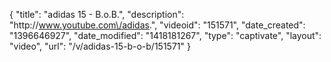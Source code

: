 {
    "title": "adidas 15 - B.o.B.",
    "description": "http:\/\/www.youtube.com\/adidas.",
    "videoid": "151571",
    "date_created": "1396646927",
    "date_modified": "1418181267",
    "type": "captivate",
    "layout": "video",
    "url": "\/v\/adidas-15-b-o-b\/151571"
}